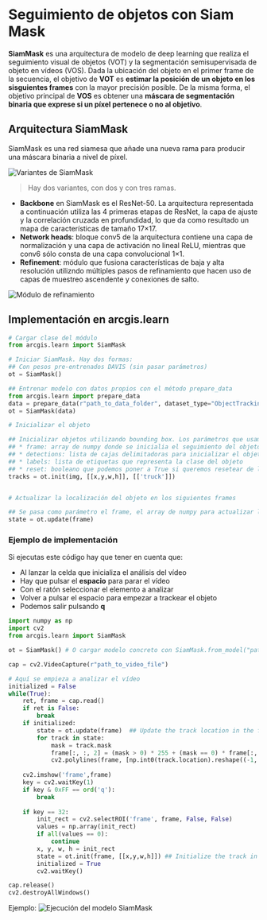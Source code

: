 # Seguimiento de objetos con Siam Mask

**SiamMask** es una arquitectura de modelo de deep learning que realiza el seguimiento visual de objetos (VOT) y la segmentación semisupervisada de objeto en vídeos (VOS). Dada la ubicación del objeto en el primer frame de la secuencia, el objetivo de **VOT** es **estimar la posición de un objeto en los sisguientes frames** con la mayor precisión posible. De la misma forma, el objetivo principal de **VOS** es obtener una **máscara de segmentación binaria que exprese si un píxel pertenece o no al objetivo**. 

## Arquitectura SiamMask
SiamMask es una red siamesa que añade una nueva rama para producir una máscara binaria a nivel de píxel. 

![Variantes de SiamMask](https://developers.arcgis.com/python/guide/base64-images/track_objects_using_siammask-g09560345-3b30-dff7-6b62-469243251ca0.png)
> Hay dos variantes, con dos y con tres ramas.

* **Backbone** en SiamMask es el ResNet-50. La arquitectura representada a continuación utiliza las 4 primeras etapas de ResNet, la capa de ajuste y la correlación cruzada en profundidad, lo que da como resultado un mapa de características de tamaño 17×17.
* **Network heads**: bloque conv5 de la arquitectura contiene una capa de normalización y una capa de activación no lineal ReLU, mientras que conv6 sólo consta de una capa convolucional 1×1.
* **Refinement**: módulo que fusiona características de baja y alta resolución utilizndo múltiples pasos de refinamiento que hacen uso de capas de muestreo ascendente y conexiones de salto.

![Módulo de refinamiento](https://developers.arcgis.com/python/guide/base64-images/track_objects_using_siammask-ga1cd4fd5-07eb-0a93-142e-64b4cedf7c8b.png)

## Implementación en arcgis.learn

```python
# Cargar clase del módulo
from arcgis.learn import SiamMask

# Iniciar SiamMask. Hay dos formas:
## Con pesos pre-entrenados DAVIS (sin pasar parámetros)
ot = SiamMask()

## Entrenar modelo con datos propios con el método prepare_data
from arcgis.learn import prepare_data
data = prepare_data(r"path_to_data_folder", dataset_type="ObjectTracking", batch_size=64)
ot = SiamMask(data)

# Inicializar el objeto

## Inicializar objetos utilizando bounding box. Los parámetros que usamos son:
## * frame: array de numpy donde se inicialia el seguimiento del objeto
## * detections: lista de cajas delimitadoras para inicializar el objeto como [[x,y,w,h]] = x-coordinate, y-coordinate, width of bbox, height of bbox
## * labels: lista de etiquetas que representa la clase del objeto
## * reset: booleano que podemos poner a True si queremos resetear de los valores del seguimiento anterior
tracks = ot.init(img, [[x,y,w,h]], [['truck']])


# Actualizar la localización del objeto en los siguientes frames

## Se pasa como parámetro el frame, el array de numpy para actualizar la posición del objeto
state = ot.update(frame)
```

### Ejemplo de implementación
Si ejecutas este código hay que tener en cuenta que:
- Al lanzar la celda que inicializa el análisis del vídeo
- Hay que pulsar el **espacio** para parar el vídeo
- Con el ratón seleccionar el elemento a analizar
- Volver a pulsar el espacio para empezar a trackear el objeto
- Podemos salir pulsando **q**

```python
import numpy as np
import cv2
from arcgis.learn import SiamMask

ot = SiamMask() # O cargar modelo concreto con SiamMask.from_model("path_to_save_model")

cap = cv2.VideoCapture(r"path_to_video_file")

# Aquí se empieza a analizar el vídeo
initialized = False
while(True):
    ret, frame = cap.read()
    if ret is False:
        break
    if initialized:
        state = ot.update(frame)  ## Update the track location in the frame
        for track in state:
            mask = track.mask
            frame[:, :, 2] = (mask > 0) * 255 + (mask == 0) * frame[:, :, 2]
            cv2.polylines(frame, [np.int0(track.location).reshape((-1, 1, 2))], True, (w, 255, h), 1)
            
    cv2.imshow('frame',frame)
    key = cv2.waitKey(1)
    if key & 0xFF == ord('q'):
        break
    
    if key == 32:
        init_rect = cv2.selectROI('frame', frame, False, False)
        values = np.array(init_rect)
        if all(values == 0):
            continue
        x, y, w, h = init_rect
        state = ot.init(frame, [[x,y,w,h]]) ## Initialize the track in the frame
        initialized = True
        cv2.waitKey()

cap.release()
cv2.destroyAllWindows()
```

Ejemplo:
![Ejecución del modelo SiamMask](./assets/SiamMask.gif)